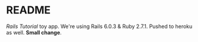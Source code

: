 # README

*Rails Tutorial* toy app. 
We're using Rails 6.0.3 & Ruby 2.7.1. Pushed to heroku as well.
**Small change**.
